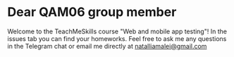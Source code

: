 # Dear QAM06 group member
Welcome to the TeachMeSkills course "Web and mobile app testing"! In the issues tab you can find your homeworks. 
Feel free to ask me any questions in the Telegram chat or email me directly at natalliamalei@gmail.com
